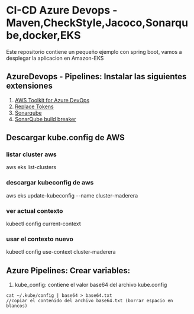 # CI-CD Azure Devops - Maven,CheckStyle,Jacoco,Sonarqube,docker,EKS

Este repositorio contiene un pequeño ejemplo con spring boot, vamos a desplegar la aplicacion en Amazon-EKS
  

## AzureDevops - Pipelines: Instalar las siguientes extensiones
1. [AWS Toolkit for Azure DevOps](https://marketplace.visualstudio.com/items?itemName=AmazonWebServices.aws-vsts-tools)
2. [Replace Tokens](https://marketplace.visualstudio.com/items?itemName=qetza.replacetokens)
3. [Sonarqube](https://marketplace.visualstudio.com/items?itemName=SonarSource.sonarqube)
4. [SonarQube build breaker](https://marketplace.visualstudio.com/items?itemName=SimondeLang.sonar-buildbreaker)

## Descargar kube.config de AWS
### listar cluster aws
aws eks list-clusters
### descargar kubeconfig de aws
aws eks update-kubeconfig --name cluster-maderera 
### ver actual contexto
kubectl config current-context
### usar el contexto nuevo
kubectl config use-context cluster-maderera

## Azure Pipelines: Crear variables:
1. kube_config: contiene el valor base64 del archivo kube.config
```
cat ~/.kube/config | base64 > base64.txt
//copiar el contenido del archivo base64.txt (borrar espacio en blancos)
```
